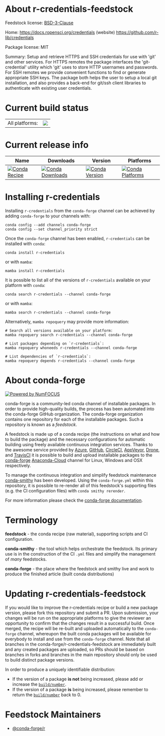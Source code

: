 About r-credentials-feedstock
=============================

Feedstock license: [BSD-3-Clause](https://github.com/conda-forge/r-credentials-feedstock/blob/main/LICENSE.txt)

Home: https://docs.ropensci.org/credentials (website) https://github.com/r-lib/credentials

Package license: MIT

Summary: Setup and retrieve HTTPS and SSH credentials for use with 'git' and other services. For HTTPS remotes the package interfaces the 'git-credential' utility which 'git' uses to store HTTP usernames and passwords. For SSH remotes we provide convenient functions to find or generate appropriate SSH keys. The package both helps the user to setup a local git installation, and also provides a back-end for git/ssh client libraries to authenticate with existing user credentials.

Current build status
====================


<table><tr><td>All platforms:</td>
    <td>
      <a href="https://dev.azure.com/conda-forge/feedstock-builds/_build/latest?definitionId=10307&branchName=main">
        <img src="https://dev.azure.com/conda-forge/feedstock-builds/_apis/build/status/r-credentials-feedstock?branchName=main">
      </a>
    </td>
  </tr>
</table>

Current release info
====================

| Name | Downloads | Version | Platforms |
| --- | --- | --- | --- |
| [![Conda Recipe](https://img.shields.io/badge/recipe-r--credentials-green.svg)](https://anaconda.org/conda-forge/r-credentials) | [![Conda Downloads](https://img.shields.io/conda/dn/conda-forge/r-credentials.svg)](https://anaconda.org/conda-forge/r-credentials) | [![Conda Version](https://img.shields.io/conda/vn/conda-forge/r-credentials.svg)](https://anaconda.org/conda-forge/r-credentials) | [![Conda Platforms](https://img.shields.io/conda/pn/conda-forge/r-credentials.svg)](https://anaconda.org/conda-forge/r-credentials) |

Installing r-credentials
========================

Installing `r-credentials` from the `conda-forge` channel can be achieved by adding `conda-forge` to your channels with:

```
conda config --add channels conda-forge
conda config --set channel_priority strict
```

Once the `conda-forge` channel has been enabled, `r-credentials` can be installed with `conda`:

```
conda install r-credentials
```

or with `mamba`:

```
mamba install r-credentials
```

It is possible to list all of the versions of `r-credentials` available on your platform with `conda`:

```
conda search r-credentials --channel conda-forge
```

or with `mamba`:

```
mamba search r-credentials --channel conda-forge
```

Alternatively, `mamba repoquery` may provide more information:

```
# Search all versions available on your platform:
mamba repoquery search r-credentials --channel conda-forge

# List packages depending on `r-credentials`:
mamba repoquery whoneeds r-credentials --channel conda-forge

# List dependencies of `r-credentials`:
mamba repoquery depends r-credentials --channel conda-forge
```


About conda-forge
=================

[![Powered by
NumFOCUS](https://img.shields.io/badge/powered%20by-NumFOCUS-orange.svg?style=flat&colorA=E1523D&colorB=007D8A)](https://numfocus.org)

conda-forge is a community-led conda channel of installable packages.
In order to provide high-quality builds, the process has been automated into the
conda-forge GitHub organization. The conda-forge organization contains one repository
for each of the installable packages. Such a repository is known as a *feedstock*.

A feedstock is made up of a conda recipe (the instructions on what and how to build
the package) and the necessary configurations for automatic building using freely
available continuous integration services. Thanks to the awesome service provided by
[Azure](https://azure.microsoft.com/en-us/services/devops/), [GitHub](https://github.com/),
[CircleCI](https://circleci.com/), [AppVeyor](https://www.appveyor.com/),
[Drone](https://cloud.drone.io/welcome), and [TravisCI](https://travis-ci.com/)
it is possible to build and upload installable packages to the
[conda-forge](https://anaconda.org/conda-forge) [Anaconda-Cloud](https://anaconda.org/)
channel for Linux, Windows and OSX respectively.

To manage the continuous integration and simplify feedstock maintenance
[conda-smithy](https://github.com/conda-forge/conda-smithy) has been developed.
Using the ``conda-forge.yml`` within this repository, it is possible to re-render all of
this feedstock's supporting files (e.g. the CI configuration files) with ``conda smithy rerender``.

For more information please check the [conda-forge documentation](https://conda-forge.org/docs/).

Terminology
===========

**feedstock** - the conda recipe (raw material), supporting scripts and CI configuration.

**conda-smithy** - the tool which helps orchestrate the feedstock.
                   Its primary use is in the construction of the CI ``.yml`` files
                   and simplify the management of *many* feedstocks.

**conda-forge** - the place where the feedstock and smithy live and work to
                  produce the finished article (built conda distributions)


Updating r-credentials-feedstock
================================

If you would like to improve the r-credentials recipe or build a new
package version, please fork this repository and submit a PR. Upon submission,
your changes will be run on the appropriate platforms to give the reviewer an
opportunity to confirm that the changes result in a successful build. Once
merged, the recipe will be re-built and uploaded automatically to the
`conda-forge` channel, whereupon the built conda packages will be available for
everybody to install and use from the `conda-forge` channel.
Note that all branches in the conda-forge/r-credentials-feedstock are
immediately built and any created packages are uploaded, so PRs should be based
on branches in forks and branches in the main repository should only be used to
build distinct package versions.

In order to produce a uniquely identifiable distribution:
 * If the version of a package **is not** being increased, please add or increase
   the [``build/number``](https://docs.conda.io/projects/conda-build/en/latest/resources/define-metadata.html#build-number-and-string).
 * If the version of a package **is** being increased, please remember to return
   the [``build/number``](https://docs.conda.io/projects/conda-build/en/latest/resources/define-metadata.html#build-number-and-string)
   back to 0.

Feedstock Maintainers
=====================

* [@conda-forge/r](https://github.com/conda-forge/r/)

